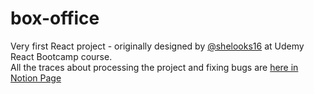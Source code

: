 # box-office

Very first React project - originally designed by <a href=https://github.com/shelooks16/box-office>@shelooks16</a> at Udemy React Bootcamp course. <br />
All the traces about processing the project and fixing bugs are <a href=https://www.notion.so/React-and-Typescript-835c354670ff453c8e3b1d8e90a224bf> here in Notion Page </a>
